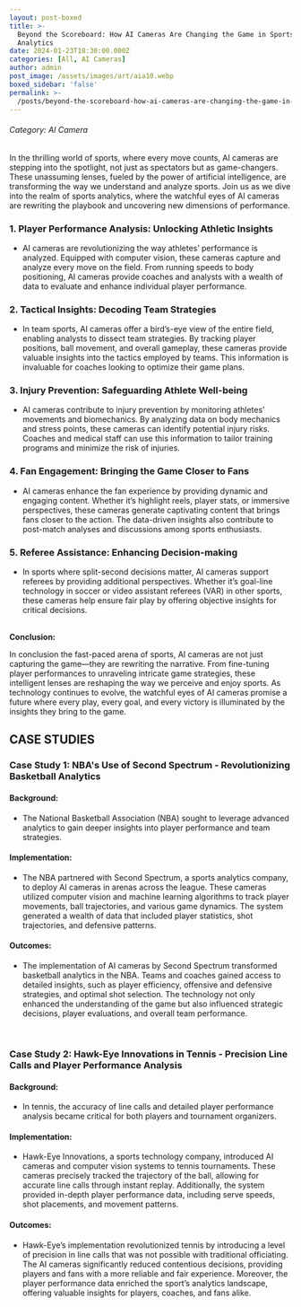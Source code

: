 ```yaml
---
layout: post-boxed
title: >-
  Beyond the Scoreboard: How AI Cameras Are Changing the Game in Sports
  Analytics
date: 2024-01-23T18:30:00.000Z
categories: [All, AI Cameras]
author: admin
post_image: /assets/images/art/aia10.webp
boxed_sidebar: 'false'
permalink: >-
  /posts/beyond-the-scoreboard-how-ai-cameras-are-changing-the-game-in-sports-analytics
---
```


###### Category: AI Camera

In the thrilling world of sports, where every move counts, AI cameras are stepping into the spotlight, not just as spectators but as game-changers. These unassuming lenses, fueled by the power of artificial intelligence, are transforming the way we understand and analyze sports. Join us as we dive into the realm of sports analytics, where the watchful eyes of AI cameras are rewriting the playbook and uncovering new dimensions of performance.

### 1. Player Performance Analysis: Unlocking Athletic Insights

* AI cameras are revolutionizing the way athletes’ performance is analyzed. Equipped with computer vision, these cameras capture and analyze every move on the field. From running speeds to body positioning, AI cameras provide coaches and analysts with a wealth of data to evaluate and enhance individual player performance.

### 2. Tactical Insights: Decoding Team Strategies

* In team sports, AI cameras offer a bird’s-eye view of the entire field, enabling analysts to dissect team strategies. By tracking player positions, ball movement, and overall gameplay, these cameras provide valuable insights into the tactics employed by teams. This information is invaluable for coaches looking to optimize their game plans.

### 3. Injury Prevention: Safeguarding Athlete Well-being

* AI cameras contribute to injury prevention by monitoring athletes’ movements and biomechanics. By analyzing data on body mechanics and stress points, these cameras can identify potential injury risks. Coaches and medical staff can use this information to tailor training programs and minimize the risk of injuries.

### 4. Fan Engagement: Bringing the Game Closer to Fans

* AI cameras enhance the fan experience by providing dynamic and engaging content. Whether it’s highlight reels, player stats, or immersive perspectives, these cameras generate captivating content that brings fans closer to the action. The data-driven insights also contribute to post-match analyses and discussions among sports enthusiasts.

### 5. Referee Assistance: Enhancing Decision-making

* In sports where split-second decisions matter, AI cameras support referees by providing additional perspectives. Whether it’s goal-line technology in soccer or video assistant referees (VAR) in other sports, these cameras help ensure fair play by offering objective insights for critical decisions.

<br>
<b>Conclusion:</b>
<p>
In conclusion the fast-paced arena of sports, AI cameras are not just capturing the game—they are rewriting the narrative. From fine-tuning player performances to unraveling intricate game strategies, these intelligent lenses are reshaping the way we perceive and enjoy sports. As technology continues to evolve, the watchful eyes of AI cameras promise a future where every play, every goal, and every victory is illuminated by the insights they bring to the game.
</p>

## CASE STUDIES

### Case Study 1: NBA's Use of Second Spectrum - Revolutionizing Basketball Analytics

#### Background:

* The National Basketball Association (NBA) sought to leverage advanced analytics to gain deeper insights into player performance and team strategies.

#### Implementation:

* The NBA partnered with Second Spectrum, a sports analytics company, to deploy AI cameras in arenas across the league. These cameras utilized computer vision and machine learning algorithms to track player movements, ball trajectories, and various game dynamics. The system generated a wealth of data that included player statistics, shot trajectories, and defensive patterns.

#### Outcomes:

* The implementation of AI cameras by Second Spectrum transformed basketball analytics in the NBA. Teams and coaches gained access to detailed insights, such as player efficiency, offensive and defensive strategies, and optimal shot selection. The technology not only enhanced the understanding of the game but also influenced strategic decisions, player evaluations, and overall team performance.

<br>

### Case Study 2: Hawk-Eye Innovations in Tennis - Precision Line Calls and Player Performance Analysis

#### Background:

* In tennis, the accuracy of line calls and detailed player performance analysis became critical for both players and tournament organizers.

#### Implementation:

* Hawk-Eye Innovations, a sports technology company, introduced AI cameras and computer vision systems to tennis tournaments. These cameras precisely tracked the trajectory of the ball, allowing for accurate line calls through instant replay. Additionally, the system provided in-depth player performance data, including serve speeds, shot placements, and movement patterns.

#### Outcomes:

* Hawk-Eye’s implementation revolutionized tennis by introducing a level of precision in line calls that was not possible with traditional officiating. The AI cameras significantly reduced contentious decisions, providing players and fans with a more reliable and fair experience. Moreover, the player performance data enriched the sport’s analytics landscape, offering valuable insights for players, coaches, and fans alike.
